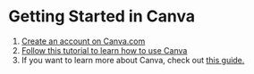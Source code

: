 # Getting Started in Canva

1. [Create an account on Canva.com](https://support.canva.com/account-basics/creating-a-canva-account/create-personal-account/)
2. [Follow this tutorial to learn how to use Canva](https://www.canva.com/design/DADBIDEcQzE/remix)
6. If you want to learn more about Canva, check out [this guide.](https://drive.google.com/open?id=12tG2ecZzGYLssAu_fYNjEQc1VmfuT1_nRkh2BOi9930)
